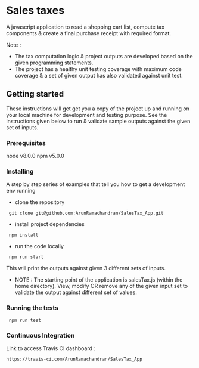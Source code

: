# Sales taxes

A javascript application to read a shopping cart list, compute tax components & create a final purchase receipt with required format.

Note : 

* The tax computation logic & project outputs are developed based on the given programming statements.
* The project has a healthy unit testing coverage with maximum code coverage & a set of given output has also validated against unit test.


## Getting started

These instructions will get get you a copy of the project up and running on your local machine for development and testing purpose. See the instructions given below to run & validate sample outputs against the given set of inputs.

### Prerequisites

node v8.0.0
npm  v5.0.0

### Installing
A step by step series of examples that tell you how to get a development env running

* clone the repository
```
 git clone git@github.com:ArunRamachandran/SalesTax_App.git
```
* install project dependencies
```
 npm install
```
* run the code locally
```
 npm run start
```

  This will print the outputs against given 3 different sets of inputs.

* NOTE : The starting point of the application is salesTax.js (within the home directory). View, modify OR remove any of the given input set to validate the output against different set of values.

### Running the tests

```
 npm run test
```

### Continuous Integration
Link to access Travis CI dashboard : 
```
https://travis-ci.com/ArunRamachandran/SalesTax_App
```